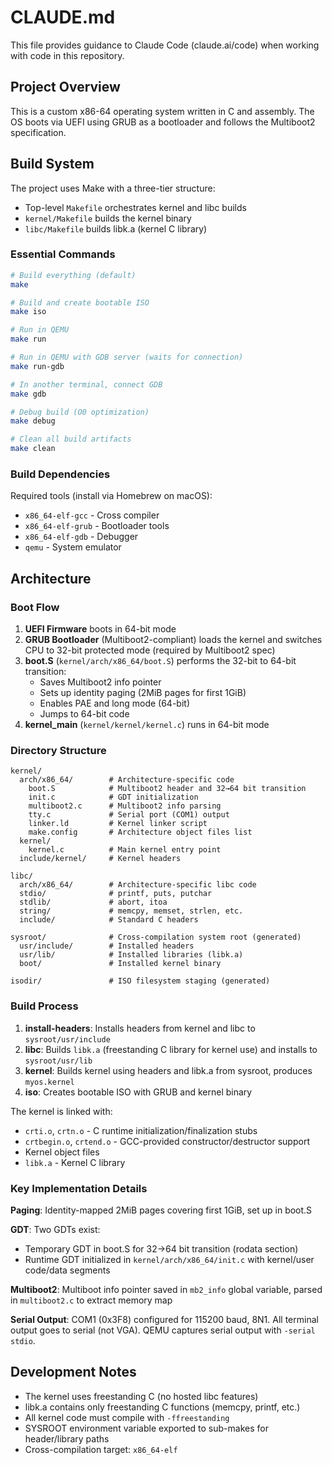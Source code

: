 # CLAUDE.md

This file provides guidance to Claude Code (claude.ai/code) when working with code in this repository.

## Project Overview

This is a custom x86-64 operating system written in C and assembly. The OS boots via UEFI using GRUB as a bootloader and follows the Multiboot2 specification.

## Build System

The project uses Make with a three-tier structure:
- Top-level `Makefile` orchestrates kernel and libc builds
- `kernel/Makefile` builds the kernel binary
- `libc/Makefile` builds libk.a (kernel C library)

### Essential Commands

```bash
# Build everything (default)
make

# Build and create bootable ISO
make iso

# Run in QEMU
make run

# Run in QEMU with GDB server (waits for connection)
make run-gdb

# In another terminal, connect GDB
make gdb

# Debug build (O0 optimization)
make debug

# Clean all build artifacts
make clean
```

### Build Dependencies

Required tools (install via Homebrew on macOS):
- `x86_64-elf-gcc` - Cross compiler
- `x86_64-elf-grub` - Bootloader tools
- `x86_64-elf-gdb` - Debugger
- `qemu` - System emulator

## Architecture

### Boot Flow

1. **UEFI Firmware** boots in 64-bit mode
2. **GRUB Bootloader** (Multiboot2-compliant) loads the kernel and switches CPU to 32-bit protected mode (required by Multiboot2 spec)
3. **boot.S** (`kernel/arch/x86_64/boot.S`) performs the 32-bit to 64-bit transition:
   - Saves Multiboot2 info pointer
   - Sets up identity paging (2MiB pages for first 1GiB)
   - Enables PAE and long mode (64-bit)
   - Jumps to 64-bit code
4. **kernel_main** (`kernel/kernel/kernel.c`) runs in 64-bit mode

### Directory Structure

```
kernel/
  arch/x86_64/        # Architecture-specific code
    boot.S            # Multiboot2 header and 32→64 bit transition
    init.c            # GDT initialization
    multiboot2.c      # Multiboot2 info parsing
    tty.c             # Serial port (COM1) output
    linker.ld         # Kernel linker script
    make.config       # Architecture object files list
  kernel/
    kernel.c          # Main kernel entry point
  include/kernel/     # Kernel headers

libc/
  arch/x86_64/        # Architecture-specific libc code
  stdio/              # printf, puts, putchar
  stdlib/             # abort, itoa
  string/             # memcpy, memset, strlen, etc.
  include/            # Standard C headers

sysroot/              # Cross-compilation system root (generated)
  usr/include/        # Installed headers
  usr/lib/            # Installed libraries (libk.a)
  boot/               # Installed kernel binary

isodir/               # ISO filesystem staging (generated)
```

### Build Process

1. **install-headers**: Installs headers from kernel and libc to `sysroot/usr/include`
2. **libc**: Builds `libk.a` (freestanding C library for kernel use) and installs to `sysroot/usr/lib`
3. **kernel**: Builds kernel using headers and libk.a from sysroot, produces `myos.kernel`
4. **iso**: Creates bootable ISO with GRUB and kernel binary

The kernel is linked with:
- `crti.o`, `crtn.o` - C runtime initialization/finalization stubs
- `crtbegin.o`, `crtend.o` - GCC-provided constructor/destructor support
- Kernel object files
- `libk.a` - Kernel C library

### Key Implementation Details

**Paging**: Identity-mapped 2MiB pages covering first 1GiB, set up in boot.S

**GDT**: Two GDTs exist:
- Temporary GDT in boot.S for 32→64 bit transition (rodata section)
- Runtime GDT initialized in `kernel/arch/x86_64/init.c` with kernel/user code/data segments

**Multiboot2**: Multiboot info pointer saved in `mb2_info` global variable, parsed in `multiboot2.c` to extract memory map

**Serial Output**: COM1 (0x3F8) configured for 115200 baud, 8N1. All terminal output goes to serial (not VGA). QEMU captures serial output with `-serial stdio`.

## Development Notes

- The kernel uses freestanding C (no hosted libc features)
- libk.a contains only freestanding C functions (memcpy, printf, etc.)
- All kernel code must compile with `-ffreestanding`
- SYSROOT environment variable exported to sub-makes for header/library paths
- Cross-compilation target: `x86_64-elf`
